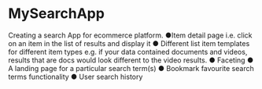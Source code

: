 # MySearchApp
Creating a search App for ecommerce platform.
●Item detail page i.e. click on an item in the list of results and display it
● Different list item templates for different item types e.g. if your data contained
documents and videos, results that are docs would look different to the video
results.
● Faceting
● A landing page for a particular search term(s)
● Bookmark favourite search terms functionality
● User search history
